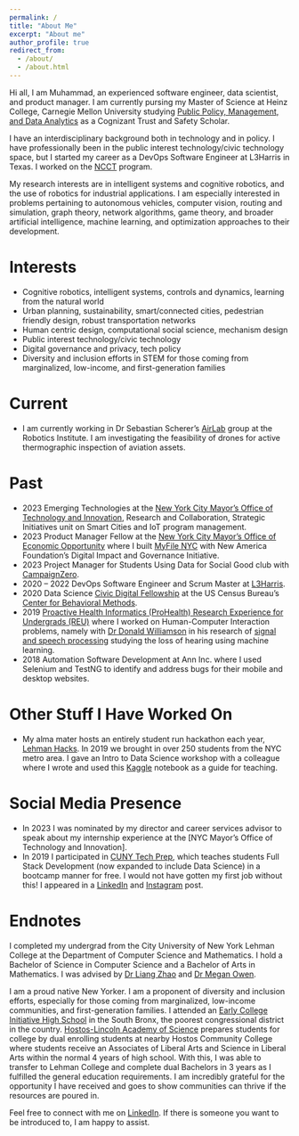 ```yaml
---
permalink: /
title: "About Me"
excerpt: "About me"
author_profile: true
redirect_from: 
  - /about/
  - /about.html
---
```


Hi all, I am Muhammad, an experienced software engineer, data scientist, and product manager. I am currently pursing my Master of Science at Heinz College, Carnegie Mellon University studying [Public Policy, Management, and Data Analytics](https://www.heinz.cmu.edu/programs/public-policy-management-master/data-analytics) as a Cognizant Trust and Safety Scholar. 

I have an interdisciplinary background both in technology and in policy. I have professionally been in the public interest technology/civic technology space, but I started my career as a DevOps Software Engineer at L3Harris in Texas. I worked on the [NCCT](https://www.l3harris.com/newsroom/editorial/2021/09/network-centric-collaborative-targeting-ncct) program.

My research interests are in intelligent systems and cognitive robotics, and the use of robotics for industrial applications. I am especially interested in problems pertaining to autonomous vehicles, computer vision, routing and simulation, graph theory, network algorithms, game theory, and broader artificial intelligence, machine learning, and optimization approaches to their development.

Interests
======
- Cognitive robotics, intelligent systems, controls and dynamics, learning from the natural world
-	Urban planning, sustainability, smart/connected cities, pedestrian friendly design, robust transportation networks
-	Human centric design, computational social science, mechanism design
-	Public interest technology/civic technology
-	Digital governance and privacy, tech policy 
-	Diversity and inclusion efforts in STEM for those coming from marginalized, low-income, and first-generation families

Current
======
-	I am currently working in Dr Sebastian Scherer’s [AirLab](https://theairlab.org/) group at the Robotics Institute. I am investigating the feasibility of drones for active thermographic inspection of aviation assets.

Past
======
-	2023 Emerging Technologies at the [New York City Mayor’s Office of Technology and Innovation](https://www.nyc.gov/content/oti/pages/), Research and Collaboration, Strategic Initiatives unit on Smart Cities and IoT program management. 
-	2023 Product Manager Fellow at the [New York City Mayor’s Office of Economic Opportunity](https://www.nyc.gov/site/opportunity/index.page) where I built [MyFile NYC](https://www.newamerica.org/digital-impact-governance-initiative/blog/reflections-myfile-nyc/) with New America Foundation’s Digital Impact and Governance Initiative.
-	2023 Project Manager for Students Using Data for Social Good club with [CampaignZero](https://campaignzero.org/).
-	2020 – 2022 DevOps Software Engineer and Scrum Master at [L3Harris](https://www.l3harris.com/newsroom/editorial/2021/09/network-centric-collaborative-targeting-ncct).
-	2020 Data Science [Civic Digital Fellowship](https://blog.codingitforward.com/meet-the-2020-fellows-u-s-census-bureau-93979a28ccf) at the US Census Bureau’s [Center for Behavioral Methods](https://www.census.gov/topics/research/behavior-science-methods.html#:~:text=The%20Center%20for%20Behavioral%20Science,collection%20instruments%2C%20and%20information%20products.).
- 2019 [Proactive Health Informatics (ProHealth) Research Experience for Undergrads (REU)](https://prohealth.luddy.indiana.edu/reu/) where I worked on Human-Computer Interaction problems, namely with [Dr Donald Williamson](https://homes.luddy.indiana.edu/williads/) in his research of [signal and speech processing](https://drive.google.com/drive/folders/1Z2B4Jby8T7d1_n8k7OqCp-qYluPplW_l?usp=sharing) studying the loss of hearing using machine learning.
- 2018 Automation Software Development at Ann Inc. where I used Selenium and TestNG to identify and address bugs for their mobile and desktop websites.

Other Stuff I Have Worked On
======
-	My alma mater hosts an entirely student run hackathon each year, [Lehman Hacks](https://lehman-hacks.devpost.com/). In 2019 we brought in over 250 students from the NYC metro area. I gave an Intro to Data Science workshop with a colleague where I wrote and used this [Kaggle](https://www.kaggle.com/code/asgharm1999/pokemon-classification) notebook as a guide for teaching.

Social Media Presence
======
-	In 2023 I was nominated by my director and career services advisor to speak about my internship experience at the [NYC Mayor’s Office of Technology and Innovation]. 
-	In 2019 I participated in [CUNY Tech Prep](http://cunytechprep.nyc/), which teaches students Full Stack Development (now expanded to include Data Science) in a bootcamp manner for free. I would not have gotten my first job without this! I appeared in a [LinkedIn](https://www.linkedin.com/posts/cuny-tech-prep_new-career-tech-activity-7041174343602614272-2eqq?utm_source=share&utm_medium=member_desktop) and [Instagram](https://www.instagram.com/p/CAbDLCqnH9R/?igshid=MzRlODBiNWFlZA==) post.


Endnotes
======
I completed my undergrad from the City University of New York Lehman College at the Department of Computer Science and Mathematics. I hold a Bachelor of Science in Computer Science and a Bachelor of Arts in Mathematics. I was advised by [Dr Liang Zhao](https://sites.google.com/site/liangzhaocuny/home) and [Dr Megan Owen](http://comet.lehman.cuny.edu/owen/).

I am a proud native New Yorker. I am a proponent of diversity and inclusion efforts, especially for those coming from marginalized, low-income communities, and first-generation families. I attended an [Early College Initiative High School](https://www.cuny.edu/about/administration/offices/evaluation/areas-of-focus_1/college_readiness/early-college-initiative-eci/) in the South Bronx, the poorest congressional district in the country. [Hostos-Lincoln Academy of Science](https://www.hostoslincoln.org/) prepares students for college by dual enrolling students at nearby Hostos Community College where students receive an Associates of Liberal Arts and Science in Liberal Arts within the normal 4 years of high school. With this, I was able to transfer to Lehman College and complete dual Bachelors in 3 years as I fulfilled the general education requirements. I am incredibly grateful for the opportunity I have received and goes to show communities can thrive if the resources are poured in.

Feel free to connect with me on [LinkedIn](https://www.linkedin.com/in/muhammad-asghar/). If there is someone you want to be introduced to, I am happy to assist. 